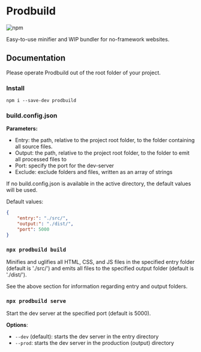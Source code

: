 # Prodbuild
![npm](https://img.shields.io/npm/v/prodbuild)

Easy-to-use minifier and WIP bundler for no-framework websites.

## Documentation
Please operate Prodbuild out of the root folder of your project.

### Install
`npm i --save-dev prodbuild`

### build.config.json
**Parameters:**
- Entry: the path, relative to the project root folder, to the folder containing all source files.
- Output: the path, relative to the project root folder, to the folder to emit all processed files to
- Port: specify the port for the dev-server
- Exclude: exclude folders and files, written as an array of strings

If no build.config.json is available in the active directory, the default values will be used.

Default values:
```json
{
    "entry:": "./src/",
    "output:": "./dist/",
    "port": 5000
}
```

### `npx prodbuild build`
Minifies and uglifies all HTML, CSS, and JS files in the specified entry folder (default is './src/') and emits all files to the specified output folder (default is './dist/').

See the above section for information regarding entry and output folders.

### `npx prodbuild serve`
Start the dev server at the specified port (default is 5000).

**Options**:
- `--dev` (default): starts the dev server in the entry directory
- `--prod`: starts the dev server in the production (output) directory
